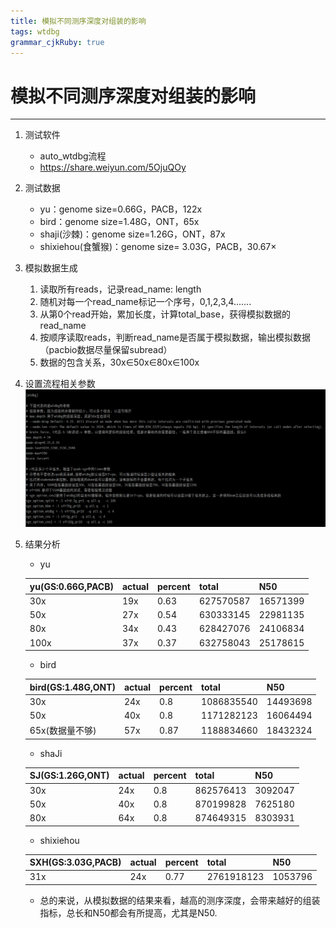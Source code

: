 ```yaml
---
title: 模拟不同测序深度对组装的影响
tags: wtdbg
grammar_cjkRuby: true
---
```


# 模拟不同测序深度对组装的影响
-----
1. 测试软件
	- auto_wtdbg流程  
	- https://share.weiyun.com/5OjuQOy
2. 测试数据  
	- yu：genome size=0.66G，PACB，122x  
	- bird：genome size=1.48G，ONT，65x  
	- shaji(沙棘)：genome size=1.26G，ONT，87x  
	- shixiehou(食蟹猴)：genome size= 3.03G，PACB，30.67×  
3. 模拟数据生成
	1. 读取所有reads，记录read_name: length
	2. 随机对每一个read_name标记一个序号，0,1,2,3,4.......
	3. 从第0个read开始，累加长度，计算total_base，获得模拟数据的read_name
	4. 按顺序读取reads，判断read_name是否属于模拟数据，输出模拟数据（pacbio数据尽量保留subread）
	5. 数据的包含关系，30x∈50x∈80x∈100x
4. 设置流程相关参数
	![相关参数](https://raw.githubusercontent.com/luyang93/gitimg/master/2019/3/1551678632239.png)
5. 结果分析
	- yu  

	| yu(GS:0.66G,PACB) | actual | percent | total     | N50      |
	| ----------------- | ------ | ------- | --------- | -------- |
	| 30x               | 19x    | 0.63    | 627570587 | 16571399 |
	| 50x               | 27x    | 0.54    | 630333145 | 22981135 |
	| 80x               | 34x    | 0.43    | 628427076 | 24106834 |
	| 100x              | 37x    | 0.37    | 632758043 | 25178615 |  
	
	- bird  
  
	| bird(GS:1.48G,ONT) | actual | percent | total      | N50      |
	| ------------------ | ------ | ------- | ---------- | -------- |
	| 30x                | 24x    | 0.8     | 1086835540 | 14493698 |
	| 50x                | 40x    | 0.8     | 1171282123 | 16064494 |
	| 65x(数据量不够)    | 57x    | 0.87    | 1188834660 | 18432324 |
	
	- shaJi  

	| SJ(GS:1.26G,ONT) | actual | percent | total      | N50      |
	| ------------------ | ------ | ------- | ---------- | -------- |
	| 30x                | 24x    | 0.8     | 862576413 | 3092047 |
	| 50x                | 40x    | 0.8     | 870199828 | 7625180 |
	| 80x                | 64x    | 0.8     | 874649315 | 8303931 |
	
	- shixiehou
	
	| SXH(GS:3.03G,PACB) | actual | percent | total      | N50      |
	| ------------------ | ------ | ------- | ---------- | -------- |
	| 31x                | 24x    | 0.77     | 2761918123 | 1053796 |

	- 总的来说，从模拟数据的结果来看，越高的测序深度，会带来越好的组装指标，总长和N50都会有所提高，尤其是N50.